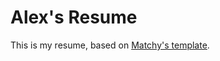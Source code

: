 # Alex's Resume

This is my resume, based on [Matchy's template](https://github.com/matchy233/typst-chi-cv-template).
